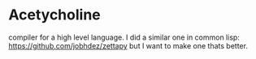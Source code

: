 # Acetycholine
compiler for a high level language. I did a similar one in common lisp: https://github.com/jobhdez/zettapy but I want to make one thats better.
